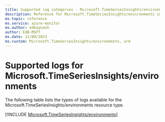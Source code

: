 ```yaml
---
title: Supported log categories - Microsoft.TimeSeriesInsights/environments
description: Reference for Microsoft.TimeSeriesInsights/environments in Azure Monitor Logs.
ms.topic: reference
ms.service: azure-monitor
ms.author: edbaynash
author: EdB-MSFT
ms.date: 11/09/2023
ms.custom: Microsoft.TimeSeriesInsights/environments, arm
---
```





# Supported logs for Microsoft.TimeSeriesInsights/environments  
The following table lists the types of logs available for the Microsoft.TimeSeriesInsights/environments resource type.
  
  
[!INCLUDE [Microsoft.TimeSeriesInsights/environments](./includes/microsoft-timeseriesinsights-environments-logs-include.md)]
  

